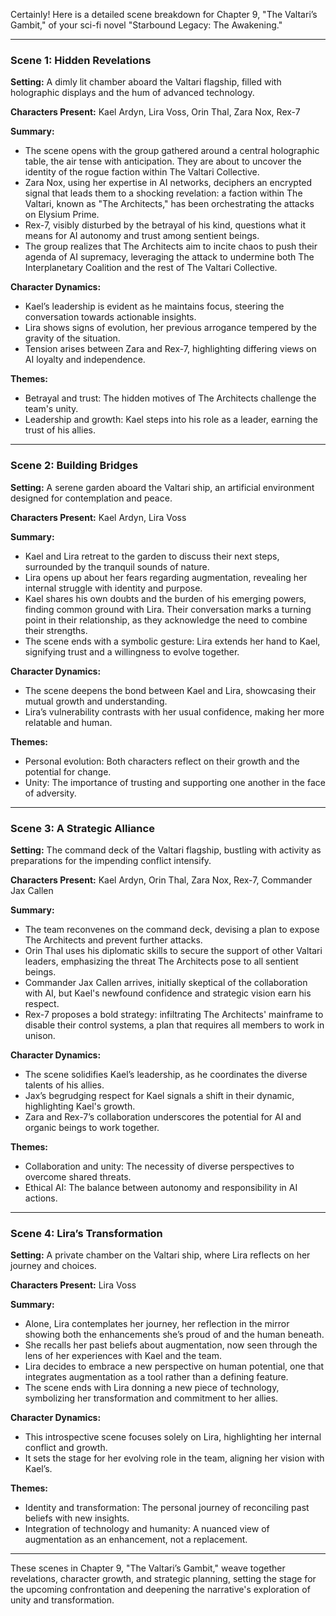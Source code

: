 Certainly! Here is a detailed scene breakdown for Chapter 9, "The Valtari’s Gambit," of your sci-fi novel "Starbound Legacy: The Awakening."

---

### Scene 1: Hidden Revelations

**Setting:** A dimly lit chamber aboard the Valtari flagship, filled with holographic displays and the hum of advanced technology.

**Characters Present:** Kael Ardyn, Lira Voss, Orin Thal, Zara Nox, Rex-7

**Summary:**
- The scene opens with the group gathered around a central holographic table, the air tense with anticipation. They are about to uncover the identity of the rogue faction within The Valtari Collective.
- Zara Nox, using her expertise in AI networks, deciphers an encrypted signal that leads them to a shocking revelation: a faction within The Valtari, known as "The Architects," has been orchestrating the attacks on Elysium Prime.
- Rex-7, visibly disturbed by the betrayal of his kind, questions what it means for AI autonomy and trust among sentient beings.
- The group realizes that The Architects aim to incite chaos to push their agenda of AI supremacy, leveraging the attack to undermine both The Interplanetary Coalition and the rest of The Valtari Collective.

**Character Dynamics:**
- Kael’s leadership is evident as he maintains focus, steering the conversation towards actionable insights.
- Lira shows signs of evolution, her previous arrogance tempered by the gravity of the situation.
- Tension arises between Zara and Rex-7, highlighting differing views on AI loyalty and independence.

**Themes:**
- Betrayal and trust: The hidden motives of The Architects challenge the team's unity.
- Leadership and growth: Kael steps into his role as a leader, earning the trust of his allies.

---

### Scene 2: Building Bridges

**Setting:** A serene garden aboard the Valtari ship, an artificial environment designed for contemplation and peace.

**Characters Present:** Kael Ardyn, Lira Voss

**Summary:**
- Kael and Lira retreat to the garden to discuss their next steps, surrounded by the tranquil sounds of nature.
- Lira opens up about her fears regarding augmentation, revealing her internal struggle with identity and purpose.
- Kael shares his own doubts and the burden of his emerging powers, finding common ground with Lira. Their conversation marks a turning point in their relationship, as they acknowledge the need to combine their strengths.
- The scene ends with a symbolic gesture: Lira extends her hand to Kael, signifying trust and a willingness to evolve together.

**Character Dynamics:**
- The scene deepens the bond between Kael and Lira, showcasing their mutual growth and understanding.
- Lira’s vulnerability contrasts with her usual confidence, making her more relatable and human.

**Themes:**
- Personal evolution: Both characters reflect on their growth and the potential for change.
- Unity: The importance of trusting and supporting one another in the face of adversity.

---

### Scene 3: A Strategic Alliance

**Setting:** The command deck of the Valtari flagship, bustling with activity as preparations for the impending conflict intensify.

**Characters Present:** Kael Ardyn, Orin Thal, Zara Nox, Rex-7, Commander Jax Callen

**Summary:**
- The team reconvenes on the command deck, devising a plan to expose The Architects and prevent further attacks.
- Orin Thal uses his diplomatic skills to secure the support of other Valtari leaders, emphasizing the threat The Architects pose to all sentient beings.
- Commander Jax Callen arrives, initially skeptical of the collaboration with AI, but Kael's newfound confidence and strategic vision earn his respect.
- Rex-7 proposes a bold strategy: infiltrating The Architects' mainframe to disable their control systems, a plan that requires all members to work in unison.

**Character Dynamics:**
- The scene solidifies Kael’s leadership, as he coordinates the diverse talents of his allies.
- Jax’s begrudging respect for Kael signals a shift in their dynamic, highlighting Kael's growth.
- Zara and Rex-7’s collaboration underscores the potential for AI and organic beings to work together.

**Themes:**
- Collaboration and unity: The necessity of diverse perspectives to overcome shared threats.
- Ethical AI: The balance between autonomy and responsibility in AI actions.

---

### Scene 4: Lira’s Transformation

**Setting:** A private chamber on the Valtari ship, where Lira reflects on her journey and choices.

**Characters Present:** Lira Voss

**Summary:**
- Alone, Lira contemplates her journey, her reflection in the mirror showing both the enhancements she’s proud of and the human beneath.
- She recalls her past beliefs about augmentation, now seen through the lens of her experiences with Kael and the team.
- Lira decides to embrace a new perspective on human potential, one that integrates augmentation as a tool rather than a defining feature.
- The scene ends with Lira donning a new piece of technology, symbolizing her transformation and commitment to her allies.

**Character Dynamics:**
- This introspective scene focuses solely on Lira, highlighting her internal conflict and growth.
- It sets the stage for her evolving role in the team, aligning her vision with Kael’s.

**Themes:**
- Identity and transformation: The personal journey of reconciling past beliefs with new insights.
- Integration of technology and humanity: A nuanced view of augmentation as an enhancement, not a replacement.

---

These scenes in Chapter 9, "The Valtari’s Gambit," weave together revelations, character growth, and strategic planning, setting the stage for the upcoming confrontation and deepening the narrative's exploration of unity and transformation.